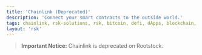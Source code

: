 ```yaml
---
title: 'Chainlink (Deprecated)'
description: 'Connect your smart contracts to the outside world.'
tags: chainlink, rsk-solutions, rsk, bitcoin, defi, dApps, blockchain, node, smart-contracts
layout: 'rsk'
---
```


> **Important Notice:** Chainlink is deprecated on Rootstock.

